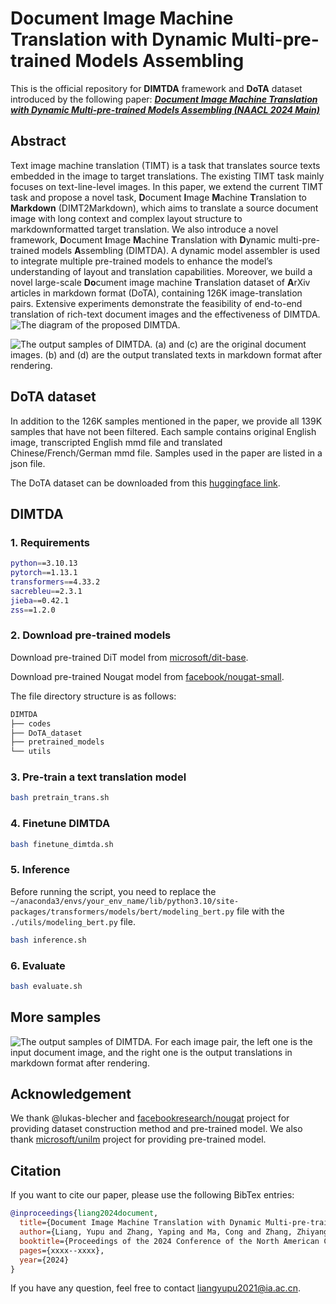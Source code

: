 # Document Image Machine Translation with Dynamic Multi-pre-trained Models Assembling

This is the official repository for **DIMTDA** framework and **DoTA** dataset introduced by the following paper: [***Document Image Machine Translation with Dynamic Multi-pre-trained Models Assembling (NAACL 2024 Main)***](https://liangyupu.github.io/)

## Abstract
Text image machine translation (TIMT) is a task that translates source texts embedded in the image to target translations.
The existing TIMT task mainly focuses on text-line-level images.
In this paper, we extend the current TIMT task and propose a novel task, **D**ocument **I**mage **M**achine **T**ranslation to **Markdown** (DIMT2Markdown), which aims to translate a source document image with long context and complex layout structure to markdownformatted target translation.
We also introduce a novel framework, **D**ocument **I**mage **M**achine **T**ranslation with **D**ynamic multi-pre-trained models **A**ssembling (DIMTDA).
A dynamic model assembler is used to integrate multiple pre-trained models to enhance the model’s understanding of layout and translation capabilities.
Moreover, we build a novel large-scale **Do**cument image machine **T**ranslation dataset of **A**rXiv articles in markdown format (DoTA), containing 126K image-translation pairs.
Extensive experiments demonstrate the feasibility of end-to-end translation of rich-text document images and the effectiveness of DIMTDA.
![The diagram of the proposed DIMTDA.](images/fig_model.png)

![The output samples of DIMTDA. (a) and (c) are the original document images. (b) and (d) are the output translated texts in markdown format after rendering.](images/fig_samples.png)

## DoTA dataset
In addition to the 126K samples mentioned in the paper, we provide all 139K samples that have not been filtered.
Each sample contains original English image, transcripted English mmd file and translated Chinese/French/German mmd file.
Samples used in the paper are listed in a json file.

The DoTA dataset can be downloaded from this [huggingface link](https://huggingface.co/datasets/liangyupu/DoTA_dataset).

## DIMTDA
### 1. Requirements
```bash
python==3.10.13
pytorch==1.13.1
transformers==4.33.2
sacrebleu==2.3.1
jieba==0.42.1
zss==1.2.0
```

### 2. Download pre-trained models
Download pre-trained DiT model from [microsoft/dit-base](https://huggingface.co/microsoft/dit-base).

Download pre-trained Nougat model from [facebook/nougat-small](https://huggingface.co/facebook/nougat-small).

The file directory structure is as follows:
```bash
DIMTDA
├── codes
├── DoTA_dataset
├── pretrained_models
└── utils
```

### 3. Pre-train a text translation model
```bash
bash pretrain_trans.sh
```

### 4. Finetune DIMTDA
```bash
bash finetune_dimtda.sh
```

### 5. Inference
Before running the script, you need to replace the `~/anaconda3/envs/your_env_name/lib/python3.10/site-packages/transformers/models/bert/modeling_bert.py` file with the `./utils/modeling_bert.py` file.
```bash
bash inference.sh
```

### 6. Evaluate
```bash
bash evaluate.sh
```

## More samples
![The output samples of DIMTDA. For each image pair, the left one is the input document image, and the right one is the output translations in markdown format after rendering.](images/fig_appendix.png)


## Acknowledgement
We thank @lukas-blecher and [facebookresearch/nougat](https://github.com/facebookresearch/nougat) project for providing dataset construction method and pre-trained model.
We also thank [microsoft/unilm](https://github.com/microsoft/unilm/tree/master/dit) project for providing pre-trained model.

## Citation
If you want to cite our paper, please use the following BibTex entries:
```BibTex
@inproceedings{liang2024document,
  title={Document Image Machine Translation with Dynamic Multi-pre-trained Models Assembling},
  author={Liang, Yupu and Zhang, Yaping and Ma, Cong and Zhang, Zhiyang and Zhao, Yang and Xiang, Lu and Zong, Chengqing and Zhou, Yu},
  booktitle={Proceedings of the 2024 Conference of the North American Chapter of the Association for Computational Linguistics: Human Language Technologies},
  pages={xxxx--xxxx},
  year={2024}
}
```

If you have any question, feel free to contact [liangyupu2021@ia.ac.cn](mailto:liangyupu2021@ia.ac.cn).
